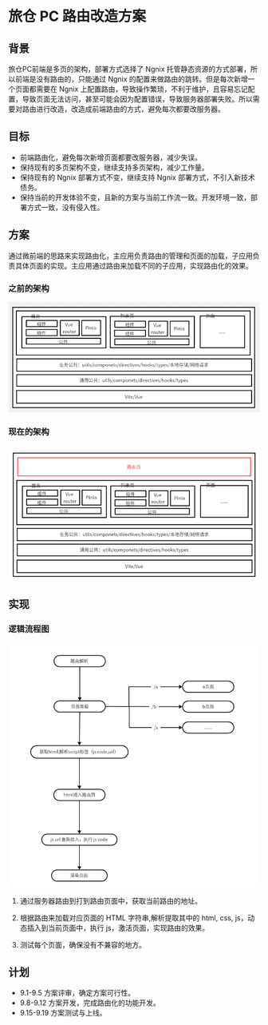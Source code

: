 # 旅仓 PC 路由改造方案

## 背景

旅仓PC前端是多页的架构，部署方式选择了 Ngnix 托管静态资源的方式部署，所以前端是没有路由的，只能通过 Ngnix 的配置来做路由的跳转。但是每次新增一个页面都需要在 Ngnix 上配置路由，导致操作繁琐，不利于维护，且容易忘记配置，导致页面无法访问，甚至可能会因为配置错误，导致服务器部署失败。所以需要对路由进行改造，改造成前端路由的方式，避免每次都要改服务器。

## 目标

- 前端路由化，避免每次新增页面都要改服务器，减少失误。
- 保持现有的多页架构不变，继续支持多页架构，减少工作量。
- 保持现有的 Ngnix 部署方式不变，继续支持 Ngnix 部署方式，不引入新技术债务。
- 保持当前的开发体验不变，且新的方案与当前工作流一致。开发环境一致，部署方式一致，没有侵入性。

## 方案

通过微前端的思路来实现路由化，主应用负责路由的管理和页面的加载，子应用负责具体页面的实现。主应用通过路由来加载不同的子应用，实现路由化的效果。

### 之前的架构

![alt text](image-4.png)

### 现在的架构

![alt text](image-3.png)

## 实现

### 逻辑流程图

![alt text](image-5.png)

1. 通过服务器路由到打到路由页面中，获取当前路由的地址。

2. 根据路由来加载对应页面的 HTML 字符串,解析提取其中的 html, css, js，动态插入到当前页面中，执行 js，激活页面，实现路由的效果。

3. 测试每个页面，确保没有不兼容的地方。

## 计划

- 9.1-9.5 方案评审，确定方案可行性。
- 9.8-9.12 方案开发，完成路由化的功能开发。
- 9.15-9.19 方案测试与上线。
